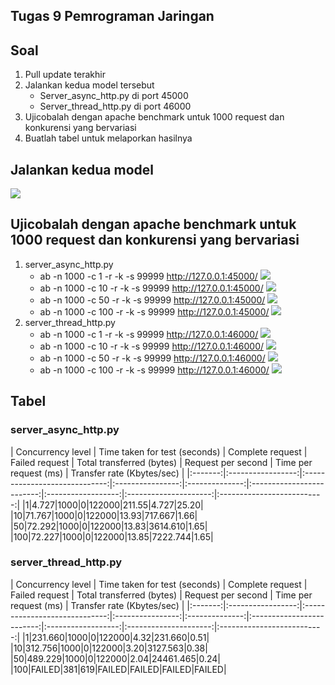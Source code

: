 ## Tugas 9 Pemrograman Jaringan

## Soal
1. Pull update terakhir
2. Jalankan kedua model tersebut
    * Server_async_http.py di port 45000
    * Server_thread_http.py di port 46000
3. Ujicobalah dengan apache benchmark untuk 1000 request dan konkurensi yang bervariasi
4. Buatlah tabel untuk melaporkan hasilnya

## Jalankan kedua model

![](img/1.png)

## Ujicobalah dengan apache benchmark untuk 1000 request dan konkurensi yang bervariasi
1. server_async_http.py
    * ab -n 1000 -c 1 -r -k -s 99999 http://127.0.0.1:45000/
    ![](img/ac1.png)  
    * ab -n 1000 -c 10 -r -k -s 99999 http://127.0.0.1:45000/
    ![](img/ac10.png)  
    * ab -n 1000 -c 50 -r -k -s 99999 http://127.0.0.1:45000/
    ![](img/ac50.png)  
    * ab -n 1000 -c 100 -r -k -s 99999 http://127.0.0.1:45000/
    ![](img/ac100.png)  
2. server_thread_http.py
    * ab -n 1000 -c 1 -r -k -s 99999 http://127.0.0.1:46000/
    ![](img/tc1.png)  
    * ab -n 1000 -c 10 -r -k -s 99999 http://127.0.0.1:46000/
    ![](img/tc10.png)  
    * ab -n 1000 -c 50 -r -k -s 99999 http://127.0.0.1:46000/
    ![](img/tc50.png)  
    * ab -n 1000 -c 100 -r -k -s 99999 http://127.0.0.1:46000/
    ![](img/tc100.png)  

## Tabel
### server_async_http.py
| Concurrency level | Time taken for test (seconds) | Complete request | Failed request | Total transferred (bytes) | Request per second | Time per request (ms) | Transfer rate (Kbytes/sec) |
|:-------:|:-----------------:|:-----------------------------:|:----------------:|:--------------:|:-------------------------:|:------------------:|:---------------------:|:--------------------------:|
|1|4.727|1000|0|122000|211.55|4.727|25.20|
|10|71.767|1000|0|122000|13.93|717.667|1.66|
|50|72.292|1000|0|122000|13.83|3614.610|1.65|
|100|72.227|1000|0|122000|13.85|7222.744|1.65|
### server_thread_http.py
| Concurrency level | Time taken for test (seconds) | Complete request | Failed request | Total transferred (bytes) | Request per second | Time per request (ms) | Transfer rate (Kbytes/sec) |
|:-------:|:-----------------:|:-----------------------------:|:----------------:|:--------------:|:-------------------------:|:------------------:|:---------------------:|:--------------------------:|
|1|231.660|1000|0|122000|4.32|231.660|0.51|
|10|312.756|1000|0|122000|3.20|3127.563|0.38|
|50|489.229|1000|0|122000|2.04|24461.465|0.24|
|100|FAILED|381|619|FAILED|FAILED|FAILED|FAILED|
